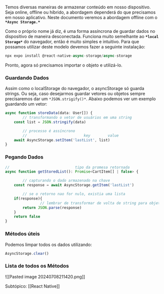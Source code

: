 Temos diversas maneiras de armazenar conteúdo em nosso dispositivo. Seja online, offline ou híbrido, a abordagem dependerá do que precisamos em nosso aplicativo. Neste documento veremos a abordagem offline com o **`*Async Storage.*`**

Como o próprio nome já diz, é uma forma assíncrona de guardar dados no dispositivo de maneira desconectada. Funciona muito semelhante ao **`*local Storage*`** do navegador, então é muito simples e intuitivo. Para que possamos utilizar deste modelo devemos fazer a seguinte instalação:

```jsx
npx expo install @react-native-async-storage/async-storage
```

Pronto, agora só precisamos importar o objeto e utilizá-lo.

### Guardando Dados

Assim como o localStorage do navegador, o asyncStorage só guarda strings. Ou seja, caso desejarmos guardar vetores ou objetos sempre precisaremos dar um `*JSON.strigify()*`. Abaixo podemos ver um exemplo guardando um vetor:

```jsx
async function storeData(data: User[]) {
		// transformando o vetor de usuários em uma string
    const list = JSON.stringify(data)

		// processo é assíncrono
		//                          key        value
    await AsyncStorage.setItem('lastList', list)
}
```

### Pegando Dados

```jsx
//                              tipo da promesa retornada
async function getStoredList(): Promise<CartItem[] | false> {

		// capturando o dado armazenado na chave
    const response = await AsyncStorage.getItem('lastList')

		// se o retorno nao for nulo, existia uma lista
    if(response){
				// lembrar de transformar de volta de string para objeto/vetor
        return JSON.parse(response)
    }
    return false
}
```

### Métodos úteis

Podemos limpar todos os dados utilizando:

```jsx
AsyncStorage.clear()
```

### Lista de todos os Métodos

![[Pasted image 20240708211420.png]]

Subtópico: [[React Native]]